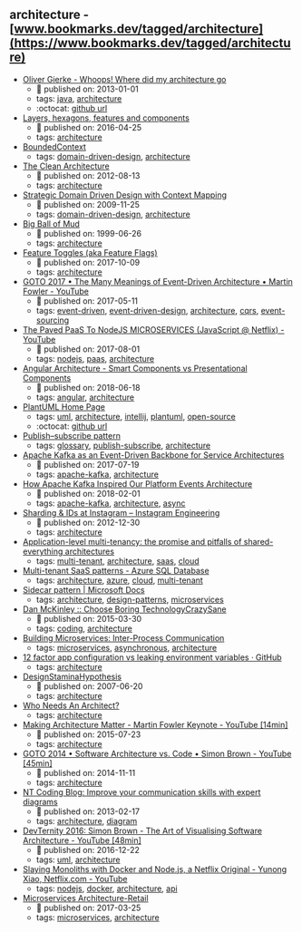 architecture - [www.bookmarks.dev/tagged/architecture](https://www.bookmarks.dev/tagged/architecture)
---
* [Oliver Gierke - Whoops! Where did my architecture go](http://olivergierke.de/2013/01/whoops-where-did-my-architecture-go/)
    * :calendar: published on: 2013-01-01
    * tags: [java](../tags/java.md), [architecture](../tags/architecture.md)
    * :octocat: [github url](https://github.com/odrotbohm/whoops-architecture)
* [Layers, hexagons, features and components ](http://www.codingthearchitecture.com/2016/04/25/layers_hexagons_features_and_components.html)
    * :calendar: published on: 2016-04-25
    * tags: [architecture](../tags/architecture.md)
* [BoundedContext](https://martinfowler.com/bliki/BoundedContext.html)
    * tags: [domain-driven-design](../tags/domain-driven-design.md), [architecture](../tags/architecture.md)
* [The Clean Architecture](https://blog.cleancoder.com/uncle-bob/2012/08/13/the-clean-architecture.html)
    * :calendar: published on: 2012-08-13
    * tags: [architecture](../tags/architecture.md)
* [Strategic Domain Driven Design with Context Mapping](https://www.infoq.com/articles/ddd-contextmapping)
    * :calendar: published on: 2009-11-25
    * tags: [domain-driven-design](../tags/domain-driven-design.md), [architecture](../tags/architecture.md)
* [Big Ball of Mud](http://www.laputan.org/mud/)
    * :calendar: published on: 1999-06-26
    * tags: [architecture](../tags/architecture.md)
* [Feature Toggles (aka Feature Flags)](https://martinfowler.com/articles/feature-toggles.html)
    * :calendar: published on: 2017-10-09
    * tags: [architecture](../tags/architecture.md)
* [GOTO 2017 • The Many Meanings of Event-Driven Architecture • Martin Fowler - YouTube](https://www.youtube.com/watch?v=STKCRSUsyP0)
    * :calendar: published on: 2017-05-11
    * tags: [event-driven](../tags/event-driven.md), [event-driven-design](../tags/event-driven-design.md), [architecture](../tags/architecture.md), [cqrs](../tags/cqrs.md), [event-sourcing](../tags/event-sourcing.md)
* [The Paved PaaS To NodeJS MICROSERVICES (JavaScript @ Netflix) - YouTube](https://www.youtube.com/watch?v=QcNqfvMeWow)
    * :calendar: published on: 2017-08-01
    * tags: [nodejs](../tags/nodejs.md), [paas](../tags/paas.md), [architecture](../tags/architecture.md)
* [Angular  Architecture - Smart Components vs Presentational Components](https://blog.angular-university.io/angular-2-smart-components-vs-presentation-components-whats-the-difference-when-to-use-each-and-why/)
    * :calendar: published on: 2018-06-18
    * tags: [angular](../tags/angular.md), [architecture](../tags/architecture.md)
* [PlantUML Home Page](http://plantuml.com/)
    * tags: [uml](../tags/uml.md), [architecture](../tags/architecture.md), [intellij](../tags/intellij.md), [plantuml](../tags/plantuml.md), [open-source](../tags/open-source.md)
    * :octocat: [github url](https://github.com/plantuml/plantuml)
* [Publish–subscribe pattern](https://en.wikipedia.org/wiki/Publish%E2%80%93subscribe_pattern)
    * tags: [glossary](../tags/glossary.md), [publish-subscribe](../tags/publish-subscribe.md), [architecture](../tags/architecture.md)
* [Apache Kafka as an Event-Driven Backbone for Service Architectures](https://www.confluent.io/blog/apache-kafka-for-service-architectures/)
    * :calendar: published on: 2017-07-19
    * tags: [apache-kafka](../tags/apache-kafka.md), [architecture](../tags/architecture.md)
* [How Apache Kafka Inspired Our Platform Events Architecture](https://engineering.salesforce.com/how-apache-kafka-inspired-our-platform-events-architecture-2f351fe4cf63)
    * :calendar: published on: 2018-02-01
    * tags: [apache-kafka](../tags/apache-kafka.md), [architecture](../tags/architecture.md), [async](../tags/async.md)
* [Sharding & IDs at Instagram – Instagram Engineering](https://instagram-engineering.com/sharding-ids-at-instagram-1cf5a71e5a5c)
    * :calendar: published on: 2012-12-30
    * tags: [architecture](../tags/architecture.md)
* [Application-level multi-tenancy: the promise and pitfalls of shared-everything architectures](https://distrinet.cs.kuleuven.be/news/2015/multitenancy.pdf)
    * tags: [multi-tenant](../tags/multi-tenant.md), [architecture](../tags/architecture.md), [saas](../tags/saas.md), [cloud](../tags/cloud.md)
* [Multi-tenant SaaS patterns - Azure SQL Database](https://docs.microsoft.com/en-us/azure/sql-database/saas-tenancy-app-design-patterns)
    * tags: [architecture](../tags/architecture.md), [azure](../tags/azure.md), [cloud](../tags/cloud.md), [multi-tenant](../tags/multi-tenant.md)
* [Sidecar pattern | Microsoft Docs](https://docs.microsoft.com/en-us/azure/architecture/patterns/sidecar)
    * tags: [architecture](../tags/architecture.md), [design-patterns](../tags/design-patterns.md), [microservices](../tags/microservices.md)
* [Dan McKinley :: Choose Boring TechnologyCrazySane](http://mcfunley.com/choose-boring-technology)
    * :calendar: published on: 2015-03-30
    * tags: [coding](../tags/coding.md), [architecture](../tags/architecture.md)
* [Building Microservices: Inter-Process Communication](https://www.nginx.com/blog/building-microservices-inter-process-communication/)
    * tags: [microservices](../tags/microservices.md), [asynchronous](../tags/asynchronous.md), [architecture](../tags/architecture.md)
* [12 factor app configuration vs leaking environment variables · GitHub](https://gist.github.com/telent/9742059)
    * tags: [architecture](../tags/architecture.md)
* [DesignStaminaHypothesis](https://martinfowler.com/bliki/DesignStaminaHypothesis.html)
    * :calendar: published on: 2007-06-20
    * tags: [architecture](../tags/architecture.md)
* [Who Needs An Architect?](https://martinfowler.com/ieeeSoftware/whoNeedsArchitect.pdf)
    * tags: [architecture](../tags/architecture.md)
* [Making Architecture Matter - Martin Fowler Keynote - YouTube [14min]](https://www.youtube.com/watch?v=DngAZyWMGR0)
    * :calendar: published on: 2015-07-23
    * tags: [architecture](../tags/architecture.md)
* [GOTO 2014 • Software Architecture vs. Code • Simon Brown - YouTube [45min]](https://www.youtube.com/watch?v=GAFZcYlO5S0)
    * :calendar: published on: 2014-11-11
    * tags: [architecture](../tags/architecture.md)
* [NT Coding Blog: Improve your communication skills with expert diagrams](http://ntcoding.co.uk/blog/2013/02/improve-your-communication-skills-with.html)
    * :calendar: published on: 2013-02-17
    * tags: [architecture](../tags/architecture.md), [diagram](../tags/diagram.md)
* [DevTernity 2016: Simon Brown - The Art of Visualising Software Architecture - YouTube [48min]](https://www.youtube.com/watch?v=zcmU-OE452k)
    * :calendar: published on: 2016-12-22
    * tags: [uml](../tags/uml.md), [architecture](../tags/architecture.md)
* [Slaying Monoliths with Docker and Node.js, a Netflix Original - Yunong Xiao, Netflix.com - YouTube](https://www.youtube.com/watch?v=ovqDdH9ngFs)
    * tags: [nodejs](../tags/nodejs.md), [docker](../tags/docker.md), [architecture](../tags/architecture.md), [api](../tags/api.md)
* [Microservices Architecture-Retail](https://www.linkedin.com/pulse/microservices-architecture-retail-rajesh-gundapaneni)
    * :calendar: published on: 2017-03-25
    * tags: [microservices](../tags/microservices.md), [architecture](../tags/architecture.md)
